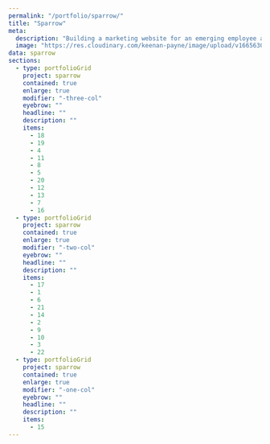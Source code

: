 ```yaml
---
permalink: "/portfolio/sparrow/"
title: "Sparrow"
meta:
  description: "Building a marketing website for an emerging employee automation platform."
  image: "https://res.cloudinary.com/keenan-payne/image/upload/v1665630813/portfolio/sparrow/cover_qommce.png"
data: sparrow
sections:
  - type: portfolioGrid
    project: sparrow
    contained: true
    enlarge: true
    modifier: "-three-col"
    eyebrow: ""
    headline: ""
    description: ""
    items:
      - 18
      - 19
      - 4
      - 11
      - 8
      - 5
      - 20
      - 12
      - 13
      - 7
      - 16
  - type: portfolioGrid
    project: sparrow
    contained: true
    enlarge: true
    modifier: "-two-col"
    eyebrow: ""
    headline: ""
    description: ""
    items:
      - 17
      - 1
      - 6
      - 21
      - 14
      - 2
      - 9
      - 10
      - 3
      - 22
  - type: portfolioGrid
    project: sparrow
    contained: true
    enlarge: true
    modifier: "-one-col"
    eyebrow: ""
    headline: ""
    description: ""
    items:
      - 15
---
```

